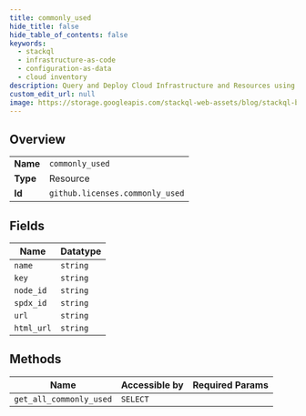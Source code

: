 ```yaml
---
title: commonly_used
hide_title: false
hide_table_of_contents: false
keywords:
  - stackql
  - infrastructure-as-code
  - configuration-as-data
  - cloud inventory
description: Query and Deploy Cloud Infrastructure and Resources using SQL
custom_edit_url: null
image: https://storage.googleapis.com/stackql-web-assets/blog/stackql-blog-post-featured-image.png
---
```

  
    

## Overview
<table><tbody>
<tr><td><b>Name</b></td><td><code>commonly_used</code></td></tr>
<tr><td><b>Type</b></td><td>Resource</td></tr>
<tr><td><b>Id</b></td><td><code>github.licenses.commonly_used</code></td></tr>
</tbody></table>

## Fields
| Name | Datatype |
| ---- | -------- |
| `name` | `string` |
| `key` | `string` |
| `node_id` | `string` |
| `spdx_id` | `string` |
| `url` | `string` |
| `html_url` | `string` |
## Methods
| Name | Accessible by | Required Params |
| ---- | ------------- | --------------- |
| `get_all_commonly_used` | `SELECT` |  |
